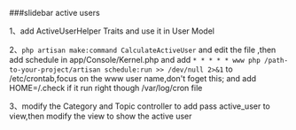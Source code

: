 ###slidebar active users

1、add ActiveUserHelper Traits and use it in User Model

2、`php artisan make:command CalculateActiveUser` and edit the file ,then add schedule in app/Console/Kernel.php and add `* * * * * www php /path-to-your-project/artisan schedule:run >> /dev/null 2>&1` to  /etc/crontab,focus on the www user name,don't foget this; and add HOME=/.check  if it run right though /var/log/cron file

3、modify the Category and Topic controller  to  add pass active_user to view,then modify the view to show the active user